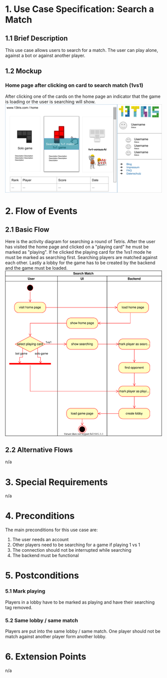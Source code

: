 # 1. Use Case Specification: Search a Match

## 1.1 Brief Description

This use case allows users to search for a match. The user can play alone, against a bot or against another player.

## 1.2 Mockup

### Home page after clicking on card to search match (1vs1)
After clicking one of the cards on the home page an indicator that the game is loading or the user is searching will show.
![Mockup searching](../design/searching.svg)

# 2. Flow of Events

## 2.1 Basic Flow

Here is the activity diagram for searching a round of Tetris. After the user has visited the home page and clicked on a
"playing card" he must be marked as "playing". If he clicked the playing card for the 1vs1 mode he must be marked
as searching first. Searching players are matched against each other. Lastly a lobby for the game has to be created by
the backend and the game must be loaded.  
![Activity Diagram](./activity-diagrams/search-activity.svg)

## 2.2 Alternative Flows

n/a

# 3. Special Requirements

n/a

# 4. Preconditions

The main preconditions for this use case are:

1. The user needs an account
2. Other players need to be searching for a game if playing 1 vs 1
3. The connection should not be interrupted while searching
4. The backend must be functional

# 5. Postconditions

### 5.1 Mark playing

Players in a lobby have to be marked as playing and have their searching tag removed.

### 5.2 Same lobby / same match

Players are put into the same lobby / same match. One player should not be match against another player form another
lobby.

# 6. Extension Points

n/a
